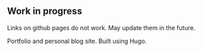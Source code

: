 ## Work in progress ##

Links on github pages do not work. May update them in the future.

Portfolio and personal blog site. Built using Hugo.


